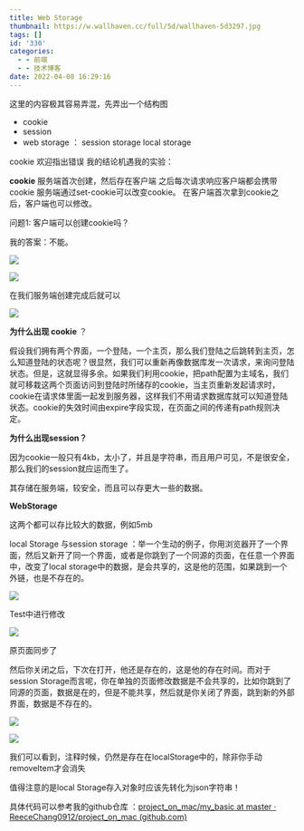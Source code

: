 ```yaml
---
title: Web Storage
thumbnail: https://w.wallhaven.cc/full/5d/wallhaven-5d3297.jpg
tags: []
id: '330'
categories:
  - - 前端
  - - 技术博客
date: 2022-04-08 16:29:16
---
```


这里的内容极其容易弄混，先弄出一个结构图

*   cookie
*   session
*   web storage ： session storage local storage

cookie 欢迎指出错误 我的结论机遇我的实验：

**cookie** 服务端首次创建，然后存在客户端 之后每次请求响应客户端都会携带cookie 服务端通过set-cookie可以改变cookie。 在客户端首次拿到cookie之后，客户端也可以修改。

问题1: 客户端可以创建cookie吗？

我的答案：不能。

![](http://chang-rui.net/wp-content/uploads/2022/04/image-4.png)

![](http://chang-rui.net/wp-content/uploads/2022/04/image-5.png)

在我们服务端创建完成后就可以

![](http://chang-rui.net/wp-content/uploads/2022/04/image-6.png)

**为什么出现 cookie** ？

假设我们拥有两个界面，一个登陆，一个主页，那么我们登陆之后跳转到主页，怎么知道登陆的状态呢？很显然，我们可以重新再像数据库发一次请求，来询问登陆状态。但是，这就显得多余。如果我们利用cookie，把path配置为主域名，我们就可移栽这两个页面访问到登陆时所储存的cookie，当主页重新发起请求时，cookie在请求体里面一起发到服务器，这样我们不用请求数据库就可以知道登陆状态。cookie的失效时间由expire字段实现，在页面之间的传递有path规则决定。

**为什么出现session？**

因为cookie一般只有4kb，太小了，并且是字符串，而且用户可见，不是很安全，那么我们的session就应运而生了。

其存储在服务端，较安全，而且可以存更大一些的数据。

**WebStorage**

这两个都可以存比较大的数据，例如5mb

local Storage 与session storage ：举一个生动的例子，你用浏览器开了一个界面，然后又新开了同一个界面，或者是你跳到了一个同源的页面，在任意一个界面中，改变了local storage中的数据，是会共享的，这是他的范围，如果跳到一个外链，也是不存在的。

![](http://chang-rui.net/wp-content/uploads/2022/04/image-9.png)

Test中进行修改

![](http://chang-rui.net/wp-content/uploads/2022/04/image-10.png)

原页面同步了

然后你关闭之后，下次在打开，他还是存在的，这是他的存在时间。而对于session Storage而言呢，你在单独的页面修改数据是不会共享的，比如你跳到了同源的页面，数据是在的，但是不能共享，然后就是你关闭了界面，跳到新的外部界面，数据是不存在的。

![](http://chang-rui.net/wp-content/uploads/2022/04/image-7.png)

![](http://chang-rui.net/wp-content/uploads/2022/04/image-8.png)

我们可以看到，注释时候，仍然是存在在localStorage中的，除非你手动removeItem才会消失

值得注意的是local Storage存入对象时应该先转化为json字符串！

具体代码可以参考我的github仓库 ：[project\_on\_mac/my\_basic at master · ReeceChang0912/project\_on\_mac (github.com)](https://github.com/ReeceChang0912/project_on_mac/tree/master/my_basic)